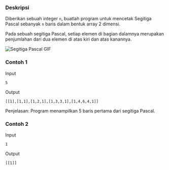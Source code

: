 ### Deskripsi
Diberikan sebuah integer `n`, buatlah program untuk mencetak Segitiga Pascal sebanyak `n` baris dalam bentuk array 2 dimensi.

Pada sebuah segitiga Pascal, setiap elemen di bagian dalamnya merupakan penjumlahan dari dua elemen di atas kiri dan atas kanannya.

![Segitiga Pascal GIF](https://upload.wikimedia.org/wikipedia/commons/0/0d/PascalTriangleAnimated2.gif)



### Contoh 1
Input
```
5
```
Output
```
[[1],[1,1],[1,2,1],[1,3,3,1],[1,4,6,4,1]]
```
Penjelasan: Program menampilkan 5 baris pertama dari segitiga Pascal.



### Contoh 2
Input
```
1
```
Output
```
[[1]]
```